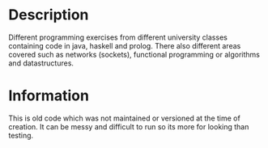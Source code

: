 # Description

Different programming exercises from different university classes containing code in java, haskell and prolog. There also different areas covered such as networks (sockets), functional programming or algorithms and datastructures.

# Information
This is old code which was not maintained or versioned at the time of creation. It can be messy and difficult to run so its more for looking than testing. 
